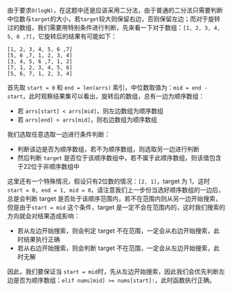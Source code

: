 由于要求`O(logN)`，在这题中还是应该采用二分法，由于普通的二分法只需要判断中位数与`target`的大小，若`target`较大则保留右边，否则保留左边；而对于旋转过的数组，我们需要用特别条件进行判断，先来看一下对于数组：`[1, 2, 3, 4, 5, 6 ,7]`，它旋转后的结果有可能如下：
```
[1, 2, 3, 4, 5, 6 ,7]
[5, 6 ,7, 1, 2, 3, 4]
[3, 4, 5, 6 ,7, 1, 2]
[7, 1, 2, 3, 4, 5, 6]
[5, 6, 7, 1, 2, 3, 4]
```

首先取 `start = 0` 和 `end = len(arrs)` 索引，中位数取值为：`mid = end - start`，此时观察结果集可以看出，旋转后的数组，总有一边为顺序数组：
- 若 `arrs[start] < arrs[mid]`，则左边数组为顺序数组
- 若 `arrs[end] > arrs[mid]`，则右边数组为顺序数组

我们选取任意选取一边进行条件判断：
  - 判断该边是否为顺序数组，若不为顺序数组，则选取另一边进行判断
  - 然后判断 `target` 是否位于该顺序数组中，若不属于此顺序数组，则该值包含于22位于非顺序数组中

这里还有一个特殊情况，假设只有2位数的情况：`[2, 1]`，target 为 1，这时 `start = 0, end = 1, mid = 0`，请注意我们上一步份当选好顺序数组的一边后，总是会判断 target 是否处于该顺序范围内，若不在范围内则从另一边开始搜索，但是由于`start = mid` 这个条件，target 是一定不会在范围内的，这时我们搜索的方向就会对结果造成影响：
- 若从左边开始搜索，则会判定 target 不在范围，一定会从右边开始搜索，此时结果执行正确
- 若从右边开始搜索，则会判断 target 不在范围，一定会从左边开始搜索，此时无解

因此，我们要保证当 `start = mid`时，先从左边开始搜索，因此我们会优先判断左边是否为顺序数组：`elif nums[mid] >= nums[start]:`，此时函数执行正确。



